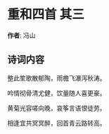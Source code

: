 # 重和四首  其三

**作者**: 冯山

## 诗词内容

整此笙歌散郁陶，雨檐飞瀑泻秋涛。

吟情彻骨清尤健，饮量随人喜更豪。

黄菊光容嗟向晚，哀筝言语恨徒劳。

相逢宜共冥冥醉，回首青云路转高。


